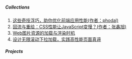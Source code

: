##### Collections

1. [这些奇技浮巧，助你优化前端应用性能(作者：phodal)](http://weibo.com/ttarticle/p/show?id=2309404092566151783294)
2. [回流与重绘：CSS性能让JavaScript变慢？(作者：张鑫旭)](http://www.zhangxinxu.com/wordpress/2010/01/%E5%9B%9E%E6%B5%81%E4%B8%8E%E9%87%8D%E7%BB%98%EF%BC%9Acss%E6%80%A7%E8%83%BD%E8%AE%A9javascript%E5%8F%98%E6%85%A2%EF%BC%9F/)
3. [Web图片资源的加载与渲染时机](https://segmentfault.com/a/1190000010032501)
4. [设计无限滚动下拉加载，实践高性能页面真谛](https://juejin.im/post/58b545f0b123db005734634e)


##### Projects

